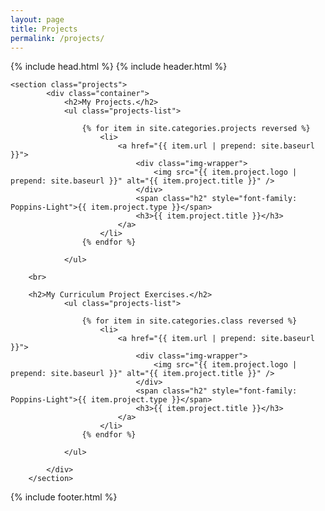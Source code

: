 ```yaml
---
layout: page
title: Projects
permalink: /projects/
---
```

<head>
	<title>{{ site.author }} / {{ page.project.title }}</title>
	<meta name="author" content="{{ site.author }}">
	<meta name="description" content="{{ page.content | strip_html | strip_newlines }}">
	<meta name="keywords" content="{{ page.meta.keywords }}">
	{% include head.html %}
</head>
<body>
	{% include header.html %}
  <main class="contentr">

    <section class="projects">
			<div class="container">
				<h2>My Projects.</h2>
				<ul class="projects-list">

					{% for item in site.categories.projects reversed %}
						<li>
							<a href="{{ item.url | prepend: site.baseurl }}">
								<div class="img-wrapper">
									<img src="{{ item.project.logo | prepend: site.baseurl }}" alt="{{ item.project.title }}" />
								</div>
								<span class="h2" style="font-family: Poppins-Light">{{ item.project.type }}</span>
								<h3>{{ item.project.title }}</h3>
							</a>
						</li>
					{% endfor %}

				</ul>

        <br>

        <h2>My Curriculum Project Exercises.</h2>
				<ul class="projects-list">

					{% for item in site.categories.class reversed %}
						<li>
							<a href="{{ item.url | prepend: site.baseurl }}">
								<div class="img-wrapper">
									<img src="{{ item.project.logo | prepend: site.baseurl }}" alt="{{ item.project.title }}" />
								</div>
								<span class="h2" style="font-family: Poppins-Light">{{ item.project.type }}</span>
								<h3>{{ item.project.title }}</h3>
							</a>
						</li>
					{% endfor %}

				</ul>

			</div>
		</section>

  </main>
  {% include footer.html %}
</body>
